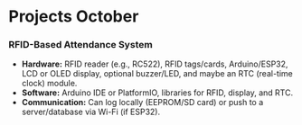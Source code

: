 # Projects October

### **RFID-Based Attendance System**
- **Hardware:** RFID reader (e.g., RC522), RFID tags/cards, Arduino/ESP32, LCD or OLED display, optional buzzer/LED, and maybe an RTC (real-time clock) module.
- **Software:** Arduino IDE or PlatformIO, libraries for RFID, display, and RTC.
- **Communication:** Can log locally (EEPROM/SD card) or push to a server/database via Wi-Fi (if ESP32).

